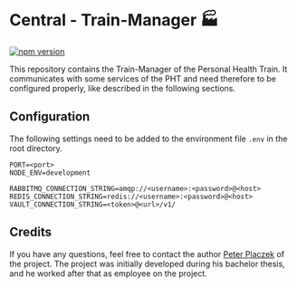 # Central - Train-Manager 🏭

[![npm version](https://badge.fury.io/js/@personalhealthtrain%2Fcentral-realtime.svg)](https://badge.fury.io/js/@personalhealthtrain%2Fcentral-realtime)

This repository contains the Train-Manager of the Personal Health Train.
It communicates with some services of the PHT and need therefore to be configured properly, like described 
in the following sections.

## Configuration
The following settings need to be added to the environment file `.env` in the root directory.
```
PORT=<port>
NODE_ENV=development

RABBITMQ_CONNECTION_STRING=amqp://<username>:<password>@<host>
REDIS_CONNECTION_STRING=redis://<username>:<password>@<host>
VAULT_CONNECTION_STRING=<token>@<url>/v1/
```

## Credits
If you have any questions, feel free to contact the author [Peter Placzek](https://github.com/Tada5hi) of the project.
The project was initially developed during his bachelor thesis, and he worked after that as employee
on the project.
